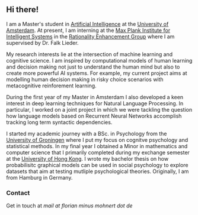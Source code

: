 ## Hi there!

I am a Master's student in [Artificial Intelligence](http://gss.uva.nl/content/masters/artificial-intelligence/artificial-intelligence.html/) at the [University of Amsterdam](http://www.uva.nl/en/home). At present, I am interning at the [Max Plank Institute for Intelligent Systems](https://www.is.mpg.de/) in the [Rationality Enhancement Group](https://sites.google.com/site/falklieder/) where I am supervised by Dr. Falk Lieder. 

My research interests lie at the intersection of machine learning and cognitive science. I am inspired by computational models of human learning and decision making not just to understand the human mind but also to create more powerful AI systems. For example, my current project aims at modelling human decision making in risky choice scenarios with metacognitive reinforement learning.

During the first year of my Master in Amsterdam I also developed a keen interest in deep learning techniques for Natural Language Processing. In particular, I worked on a joint project in which we were tackling the question how language models based on Recurrent Neural Networks accomplish tracking long term syntactic dependencies.

I started my academic journey with a BSc. in Psychology from the [University of Groningen](https://www.rug.nl/?lang=en) where I put my focus on cognitve psychology and statistical methods. In my final year I obtained a Minor in mathematics and computer science that I primarily completed during my exchange semester at the [University of Hong Kong](https://www.hku.hk/). I wrote my bachelor thesis on how probabilisitc graphical models can be used in social psychology to explore datasets that aim at testing mutliple psychological theories. Originally, I am from Hamburg in Germany.



### Contact

Get in touch at _mail at florian minus mohnert dot de_ 
